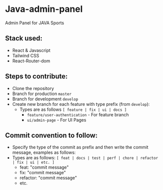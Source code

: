 # Java-admin-panel

Admin Panel for JAVA Sports

## Stack used:

- React & Javascript
- Tailwind CSS
- React-Router-dom

## Steps to contribute:

- Clone the repository
- Branch for production `master`
- Branch for development `develop`
- Create new branch for each feature with type prefix (from `develop`):
  - Types are as follows `[ feature | fix | ui | docs ]`
    - `feature/user-authentication` - For feature branch
    - `ui/admin-page` - For UI Pages

## Commit convention to follow:

- Specify the type of the commit as prefix and then write the commit message, examples as follows:
- Types are as follows: `[ feat | docs | test | perf | chore | refactor | fix | ui | etc. ]`
  - feat: "commit message"
  - fix: "commit message"
  - refactor: "commit message"
  - etc.
